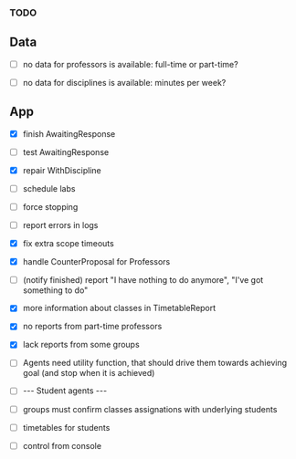 ### TODO

## Data

- [ ] no data for professors is available: full-time or part-time?
- [ ] no data for disciplines is available: minutes per week?



## App

- [x] finish AwaitingResponse
- [ ] test AwaitingResponse
- [x] repair WithDiscipline


- [ ] schedule labs
- [ ] force stopping
- [ ] report errors in logs
- [x] fix extra scope timeouts
- [x] handle CounterProposal for Professors
- [ ] (notify finished) report "I have nothing to do anymore", "I've got something to do"
- [x] more information about classes in TimetableReport


- [x] no reports from part-time professors
- [x] lack reports from some groups


- [ ] Agents need utility function, that should drive them towards achieving goal (and stop when it is achieved)


- [ ] --- Student agents ---
- [ ] groups must confirm classes assignations with underlying students
- [ ] timetables for students


- [ ] control from console